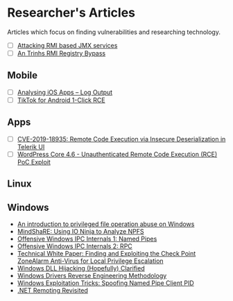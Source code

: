 # Researcher's Articles

Articles which focus on finding vulnerabilities and researching technology.

- [ ] [Attacking RMI based JMX services](https://mogwailabs.de/en/blog/2019/04/attacking-rmi-based-jmx-services/)
- [ ] [An Trinhs RMI Registry Bypass](https://mogwailabs.de/en/blog/2020/02/an-trinhs-rmi-registry-bypass/)

## Mobile

- [ ] [Analysing iOS Apps – Log Output](https://bsddaemonorg.wordpress.com/2021/04/12/analysing-ios-apps-log-output/)
- [ ] [TikTok for Android 1-Click RCE](https://dphoeniixx.medium.com/tiktok-for-android-1-click-rce-240266e78105)

## Apps

- [ ] [CVE-2019-18935: Remote Code Execution via Insecure Deserialization in Telerik UI](https://bishopfox.com/blog/cve-2019-18935-remote-code-execution-in-telerik-ui)
- [ ] [WordPress Core 4.6 - Unauthenticated Remote Code Execution (RCE) PoC Exploit](https://exploitbox.io/vuln/WordPress-Exploit-4-6-RCE-CODE-EXEC-CVE-2016-10033.html)

## Linux

## Windows


- [An introduction to privileged file operation abuse on Windows](https://offsec.almond.consulting/intro-to-file-operation-abuse-on-Windows.html)
- [MindShaRE: Using IO Ninja to Analyze NPFS](https://www.zerodayinitiative.com/blog/2021/11/17/mindshare-using-io-ninja-to-analyze-npfs)
- [Offensive Windows IPC Internals 1: Named Pipes](https://csandker.io/2021/01/10/Offensive-Windows-IPC-1-NamedPipes.html)
- [Offensive Windows IPC Internals 2: RPC](https://csandker.io/2021/02/21/Offensive-Windows-IPC-2-RPC.html)
- [Technical White Paper: Finding and Exploiting the Check Point ZoneAlarm Anti-Virus for Local Privilege Escalation](https://www.illumant.com/blog/2019/01/16/check-point-anti-virus-technical-white-paper/)
- [Windows DLL Hijacking (Hopefully) Clarified](https://itm4n.github.io/windows-dll-hijacking-clarified/)
- [Windows Drivers Reverse Engineering Methodology](https://voidsec.com/windows-drivers-reverse-engineering-methodology/)
- [Windows Exploitation Tricks: Spoofing Named Pipe Client PID](https://googleprojectzero.blogspot.com/2019/09/windows-exploitation-tricks-spoofing.html)
- [.NET Remoting Revisited](https://codewhitesec.blogspot.com/2022/01/dotnet-remoting-revisited.html?m=1)
